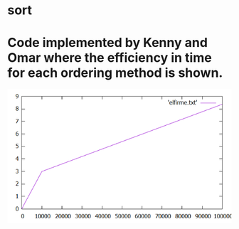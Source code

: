 # sort
# Code implemented by Kenny and Omar where the efficiency in time for each ordering method is shown.
![](https://github.com/kenny181920/sort/blob/master/sort.png)
